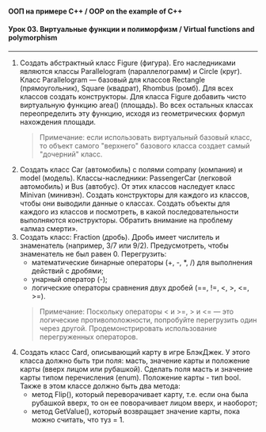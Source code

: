 #### ООП на примере C++ / OOP on the example of C++
#### Урок 03. Виртуальные функции и полиморфизм / Virtual functions and polymorphism

***

1. Создать абстрактный класс Figure (фигура). Его наследниками являются классы Parallelogram (параллелограмм) и Circle (круг). Класс Parallelogram — базовый для классов Rectangle (прямоугольник), Square (квадрат), Rhombus (ромб). Для всех классов создать конструкторы. Для класса Figure добавить чисто виртуальную функцию area() (площадь). Во всех остальных классах переопределить эту функцию, исходя из геометрических формул нахождения площади.
    >    Примечание:
    >    если использовать виртуальный базовый класс, то объект самого "верхнего" базового класса создает самый "дочерний" класс.
2. Создать класс Car (автомобиль) с полями company (компания) и model (модель). Классы-наследники: PassengerCar (легковой автомобиль) и Bus (автобус). От этих классов наследует класс Minivan (минивэн). Создать конструкторы для каждого из классов, чтобы они выводили данные о классах. Создать объекты для каждого из классов и посмотреть, в какой последовательности выполняются конструкторы. Обратить внимание на проблему «алмаз смерти».
3. Создать класс: Fraction (дробь). Дробь имеет числитель и знаменатель (например, 3/7 или 9/2). Предусмотреть, чтобы знаменатель не был равен 0. Перегрузить:
    -    математические бинарные операторы (+, -, *, /) для выполнения действий с дробями;
    -    унарный оператор (-);
    -    логические операторы сравнения двух дробей (==, !=, <, >, <=, >=).
    >    Примечание:
    >    Поскольку операторы < и >=, > и <= — это логические противоположности, попробуйте перегрузить один через другой.
    >    Продемонстрировать использование перегруженных операторов.
4. Создать класс Card, описывающий карту в игре БлэкДжек. У этого класса должно быть три поля: масть, значение карты и положение карты (вверх лицом или рубашкой). Сделать поля масть и значение карты типом перечисления (enum). Положение карты - тип bool. 
   Также в этом классе должно быть два метода:
    -    метод Flip(), который переворачивает карту, т.е. если она была рубашкой вверх, то он ее поворачивает лицом вверх, и наоборот;
    -    метод GetValue(), который возвращает значение карты, пока можно считать, что туз = 1.